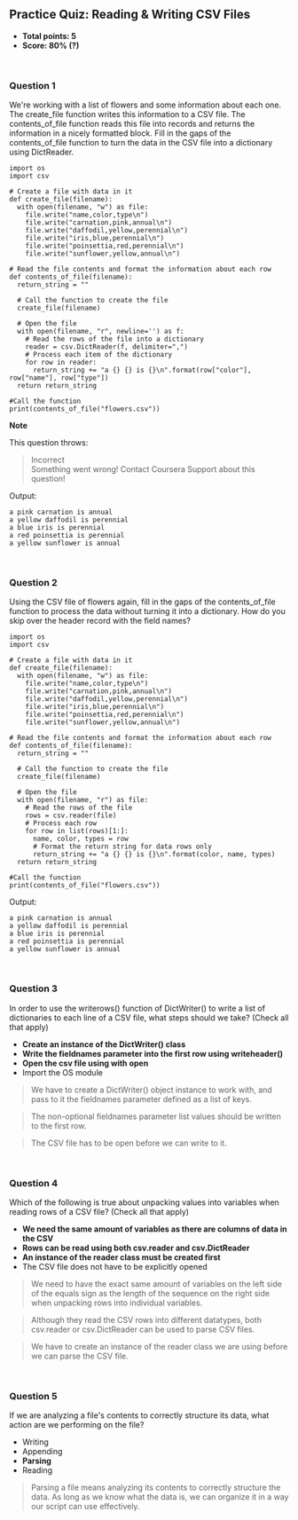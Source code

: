 ## Practice Quiz: Reading & Writing CSV Files
* **Total points: 5**
* **Score: 80% (?)**

<br>

### Question 1

We're working with a list of flowers and some information about each one. The create_file function writes this information to a CSV file. The contents_of_file function reads this file into records and returns the information in a nicely formatted block. Fill in the gaps of the contents_of_file function to turn the data in the CSV file into a dictionary using DictReader.

```
import os
import csv

# Create a file with data in it
def create_file(filename):
  with open(filename, "w") as file:
    file.write("name,color,type\n")
    file.write("carnation,pink,annual\n")
    file.write("daffodil,yellow,perennial\n")
    file.write("iris,blue,perennial\n")
    file.write("poinsettia,red,perennial\n")
    file.write("sunflower,yellow,annual\n")

# Read the file contents and format the information about each row
def contents_of_file(filename):
  return_string = ""

  # Call the function to create the file 
  create_file(filename)

  # Open the file
  with open(filename, "r", newline='') as f:
    # Read the rows of the file into a dictionary
    reader = csv.DictReader(f, delimiter=",")
    # Process each item of the dictionary
    for row in reader:
      return_string += "a {} {} is {}\n".format(row["color"], row["name"], row["type"])
  return return_string

#Call the function
print(contents_of_file("flowers.csv"))
```

**Note**

This question throws:
> Incorrect\
Something went wrong! Contact Coursera Support about this question!

Output:
```
a pink carnation is annual
a yellow daffodil is perennial
a blue iris is perennial
a red poinsettia is perennial
a yellow sunflower is annual
```

<br>

### Question 2

Using the CSV file of flowers again, fill in the gaps of the contents_of_file function to process the data without turning it into a dictionary. How do you skip over the header record with the field names?

```
import os
import csv

# Create a file with data in it
def create_file(filename):
  with open(filename, "w") as file:
    file.write("name,color,type\n")
    file.write("carnation,pink,annual\n")
    file.write("daffodil,yellow,perennial\n")
    file.write("iris,blue,perennial\n")
    file.write("poinsettia,red,perennial\n")
    file.write("sunflower,yellow,annual\n")

# Read the file contents and format the information about each row
def contents_of_file(filename):
  return_string = ""

  # Call the function to create the file 
  create_file(filename)

  # Open the file
  with open(filename, "r") as file:
    # Read the rows of the file
    rows = csv.reader(file)
    # Process each row
    for row in list(rows)[1:]:
      name, color, types = row
      # Format the return string for data rows only
      return_string += "a {} {} is {}\n".format(color, name, types)
  return return_string

#Call the function
print(contents_of_file("flowers.csv"))
```

Output:

```
a pink carnation is annual
a yellow daffodil is perennial
a blue iris is perennial
a red poinsettia is perennial
a yellow sunflower is annual
```

<br>

### Question 3

In order to use the writerows() function of DictWriter() to write a list of dictionaries to each line of a CSV file, what steps should we take? (Check all that apply)

* **Create an instance of the DictWriter() class**
* **Write the fieldnames parameter into the first row using writeheader()**
* **Open the csv file using with open**
* Import the OS module

> We have to create a DictWriter() object instance to work with, and pass to it the fieldnames parameter defined as a list of keys.

> The non-optional fieldnames parameter list values should be written to the first row.

> The CSV file has to be open before we can write to it.

<br>

### Question 4

Which of the following is true about unpacking values into variables when reading rows of a CSV file? (Check all that apply)

* **We need the same amount of variables as there are columns of data in the CSV**
* **Rows can be read using both csv.reader and csv.DictReader**
* **An instance of the reader class must be created first**
* The CSV file does not have to be explicitly opened

> We need to have the exact same amount of variables on the left side of the equals sign as the length of the sequence on the right side when unpacking rows into individual variables.

> Although they read the CSV rows into different datatypes, both csv.reader or csv.DictReader can be used to parse CSV files.

> We have to create an instance of the reader class we are using before we can parse the CSV file.

<br>

### Question 5

If we are analyzing a file's contents to correctly structure its data, what action are we performing on the file?

* Writing
* Appending
* **Parsing**
* Reading

> Parsing a file means analyzing its contents to correctly structure the data. As long as we know what the data is, we can organize it in a way our script can use effectively.
